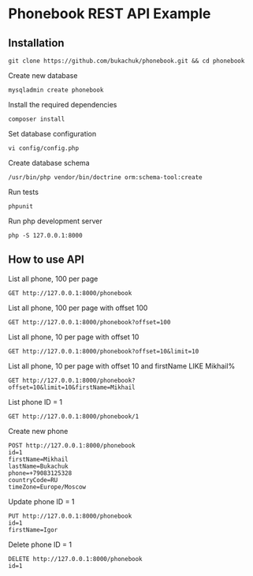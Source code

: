 # Phonebook REST API Example

## Installation

```
git clone https://github.com/bukachuk/phonebook.git && cd phonebook
```

Create new database
```
mysqladmin create phonebook
```
Install the required dependencies
```
composer install
```
Set database configuration
```
vi config/config.php
```
Create database schema
```
/usr/bin/php vendor/bin/doctrine orm:schema-tool:create
```
Run tests
```
phpunit
```
Run php development server
```
php -S 127.0.0.1:8000
```

## How to use API
List all phone, 100 per page
```
GET http://127.0.0.1:8000/phonebook
```
List all phone, 100 per page with offset 100
```
GET http://127.0.0.1:8000/phonebook?offset=100
```
List all phone, 10 per page with offset 10
```
GET http://127.0.0.1:8000/phonebook?offset=10&limit=10
```
List all phone, 10 per page with offset 10 and firstName LIKE Mikhail%
```
GET http://127.0.0.1:8000/phonebook?offset=10&limit=10&firstName=Mikhail
```
List phone ID = 1
```
GET http://127.0.0.1:8000/phonebook/1
```
Create new phone
```
POST http://127.0.0.1:8000/phonebook
id=1
firstName=Mikhail
lastName=Bukachuk
phone=+79083125328
countryCode=RU
timeZone=Europe/Moscow
```
Update phone ID = 1
```
PUT http://127.0.0.1:8000/phonebook
id=1
firstName=Igor
```
Delete phone ID = 1
```
DELETE http://127.0.0.1:8000/phonebook
id=1
```


